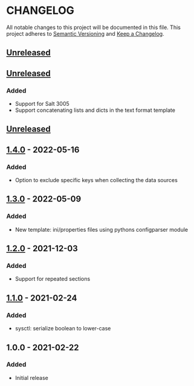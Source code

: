 # CHANGELOG

All notable changes to this project will be documented in this file.
This project adheres to [Semantic Versioning](http://semver.org/) and [Keep a Changelog](http://keepachangelog.com/).

## [Unreleased]

## [Unreleased]

### Added

- Support for Salt 3005
- Support concatenating lists and dicts in the text format template

## [Unreleased]

## [1.4.0] - 2022-05-16

### Added

- Option to exclude specific keys when collecting the data sources

## [1.3.0] - 2022-05-09

### Added

- New template: ini/properties files using pythons configparser module

## [1.2.0] - 2021-12-03

### Added

- Support for repeated sections

## [1.1.0] - 2021-02-24

### Added

- sysctl: serialize boolean to lower-case

## 1.0.0 - 2021-02-22

### Added

- Initial release

[unreleased]: https://github.com/jgraichen/salt-template/compare/v1.4.0...HEAD
[unreleased]: https://github.com/jgraichen/salt-template/compare/v1.4.0...HEAD
[1.4.0]: https://github.com/jgraichen/salt-template/compare/v1.3.0...v1.4.0
[1.3.0]: https://github.com/jgraichen/salt-template/compare/v1.2.0...v1.3.0
[1.2.0]: https://github.com/jgraichen/salt-template/compare/v1.1.0...v1.2.0
[1.1.0]: https://github.com/jgraichen/salt-template/compare/v1.0.0...v1.1.0
